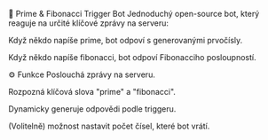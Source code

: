 🤖 Prime & Fibonacci Trigger Bot
Jednoduchý open-source bot, který reaguje na určité klíčové zprávy na serveru:

Když někdo napíše prime, bot odpoví s generovanými prvočísly.

Když někdo napíše fibonacci, bot odpoví Fibonacciho posloupností.

⚙️ Funkce
Poslouchá zprávy na serveru.

Rozpozná klíčová slova "prime" a "fibonacci".

Dynamicky generuje odpovědi podle triggeru.

(Volitelně) možnost nastavit počet čísel, které bot vrátí.

